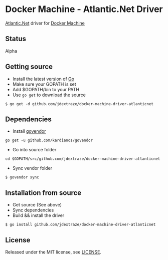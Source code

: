 # Docker Machine - Atlantic.Net Driver

[Atlantic.Net](https://atlantic.net) driver for [Docker Machine](https://www.docker.com/products/docker-machine)

## Status

Alpha

## Getting source

* Install the latest version of [Go](https://golang.org)
* Make sure your GOPATH is set
* Add $GOPATH/bin to your PATH
* Use `go get` to download the source
```
$ go get -d github.com/jdextraze/docker-machine-driver-atlanticnet
```

## Dependencies

* Install [govendor](https://github.com/kardianos/govendor)
```
go get -u github.com/kardianos/govendor
```
* Go into source folder
```
cd $GOPATH/src/github.com/jdextraze/docker-machine-driver-atlanticnet
```
* Sync vendor folder
```
$ govendor sync
```

## Installation from source

* Get source (See above)
* Sync dependencies
* Build && install the driver
```
$ go install github.com/jdextraze/docker-machine-driver-atlanticnet
```

## License

Released under the MIT license, see [LICENSE](https://github.com/jdextraze/go-atlanticnet/blob/master/LICENSE).
